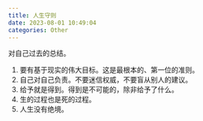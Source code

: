 ```yaml
---
title: 人生守则
date: 2023-08-01 10:49:04
categories: Other
---
```


对自己过去的总结。

<!-- more -->

1. 要有基于现实的伟大目标。这是最根本的、第一位的准则。
2. 自己对自己负责。不要迷信权威，不要盲从别人的建议。
3. 给予就是得到。得到是不可能的，除非给予了什么。
4. 生的过程也是死的过程。
5. 人生没有绝境。
